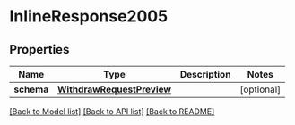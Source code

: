# InlineResponse2005

## Properties
Name | Type | Description | Notes
------------ | ------------- | ------------- | -------------
**schema** | [**WithdrawRequestPreview**](WithdrawRequestPreview.md) |  | [optional] 

[[Back to Model list]](../README.md#documentation-for-models) [[Back to API list]](../README.md#documentation-for-api-endpoints) [[Back to README]](../README.md)


